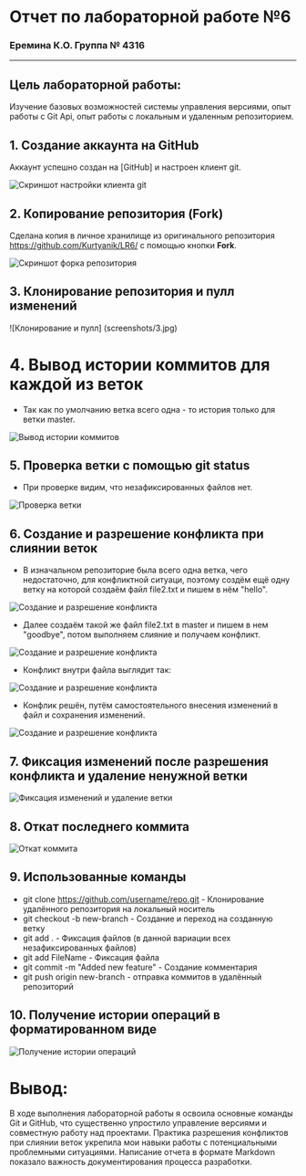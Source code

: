 # Отчет по лабораторной работе №6
### Еремина К.О.  Группа № 4316

---

## Цель лабораторной работы: 
Изучение базовых возможностей системы управления версиями, опыт работы с Git Api, опыт работы с локальным и удаленным репозиторием. 

## 1. Создание аккаунта на GitHub
Аккаунт успешно создан на [GitHub] и настроен клиент git.

![Скриншот настройки клиента git](screenshots/1.jpg)

## 2. Копирование репозитория (Fork)
Сделана копия в личное хранилище из оригинального репозитория
https://github.com/Kurtyanik/LR6/ с помощью кнопки **Fork**. 

![Скриншот форка репозитория](screenshots/2.jpg)

## 3. Клонирование репозитория и пулл изменений 

![Клонирование и пулл] (screenshots/3.jpg)

# 4. Вывод истории коммитов для каждой из веток

- Так как по умолчанию ветка всего одна - то история только для  ветки master.

![Вывод истории коммитов](screenshots/4.jpg)

## 5. Проверка ветки с помощью git status
 
- При проверке видим, что незафиксированных файлов нет.

![Проверка ветки](screenshots/5.jpg)

## 6. Создание и разрешение конфликта при слиянии веток

- В изначальном репозиторие была всего одна ветка, чего недостаточно, для конфликтной ситуаци, поэтому создём ещё одну ветку на которой создаём файл file2.txt и пишем в нём "hello".

![Создание и разрешение конфликта](screenshots/6.jpg)

- Далее создаём такой же файл file2.txt в master и пишем в нем "goodbye", потом выполняем слияние и получаем конфликт.

![Создание и разрешение конфликта](screenshots/7.jpg)

- Конфликт внутри файла выглядит так:
  
![Создание и разрешение конфликта](screenshots/8.jpg)

- Конфлик решён, путём самостоятельного внесения изменений в файл и сохранения изменений.
  
![Создание и разрешение конфликта](screenshots/9.jpg)

## 7. Фиксация изменений после разрешения конфликта и удаление ненужной ветки

![Фиксация изменений и удаление ветки](screenshots/10.jpg)

## 8. Откат последнего коммита

![Откат коммита](screenshots/11.jpg)

## 9. Использованные команды
- git clone https://github.com/username/repo.git - Клонирование удалённого репозитория на локальный носитель
- git checkout -b new-branch - Создание и переход на созданную ветку
- git add . - Фиксация файлов (в данной вариации всех незафиксированных файлов)
- git add FileName - Фиксация файла
- git commit -m "Added new feature" - Создание комментария 
- git push origin new-branch - отправка коммитов в удалённый репозиторий

## 10. Получение истории операций в форматированном виде

![Получение истории операций](screenshots/12.png)

# Вывод:
В ходе выполнения лабораторной работы я освоила основные команды Git и GitHub, что существенно упростило управление версиями и совместную работу над проектами. Практика разрешения конфликтов при слиянии веток укрепила мои навыки работы с потенциальными проблемными ситуациями. Написание отчета в формате Markdown показало важность документирования процесса разработки.